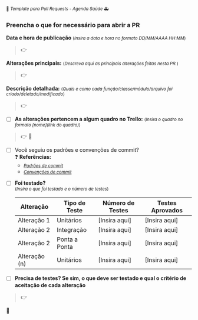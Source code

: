<small>🏥 _Template para Pull Requests - Agenda Saúde_ 🚑</small>
### Preencha o que for necessário para abrir a PR


 **Data e hora de publicação** <small>(_Insira a data e hora no formato DD/MM/AAAA HH:MM_)</small>
>  :point_right: 

 **Alterações principais:** <small>(_Descreva aqui as principais alterações feitas nesta PR._)</small>
>  :point_right: 

 **Descrição detalhada:** <small>(_Quais e como cada função/classe/módulo/arquivo foi criado/deletado/modificado_)</small>
>  :point_right: 

- [ ] **As alterações pertencem a algum quadro no Trello:** <small>(_Insira o quadro no formato [nome](link do quadro)_)</small>
>  :point_right: 
>   :link: []()
- [ ] Você seguiu os padrões e convenções de commit?  
  ❓ **Referências:**
  - [<small>_Padrões de commit_</small>](https://github.com/iuricode/padroes-de-commits.git)
  - [<small>_Convenções de commit_</small>](https://www.conventionalcommits.org/pt-br/v1.0.0/)
>

- [ ] **Foi testado?**  
  <small>(_Insira o que foi testado e o número de testes_)</small>

  | Alteração | Tipo de Teste | Número de Testes | Testes Aprovados |
  |---------------|---------------|------------------|------------------|
  | Alteração 1      | Unitários     | [Insira aqui]    | [Insira aqui]    |
  | Alteração 2    | Integração    | [Insira aqui]    | [Insira aqui]    |
  | Alteração 2 | Ponta a Ponta | [Insira aqui]    | [Insira aqui]    |
    | Alteração (n) | Unitários | [Insira aqui]    | [Insira aqui]    |

- [ ] **Precisa de testes? Se sim, o que deve ser testado e qual o critério de aceitação de cada alteração**  
> :point_right: 

:rocket: